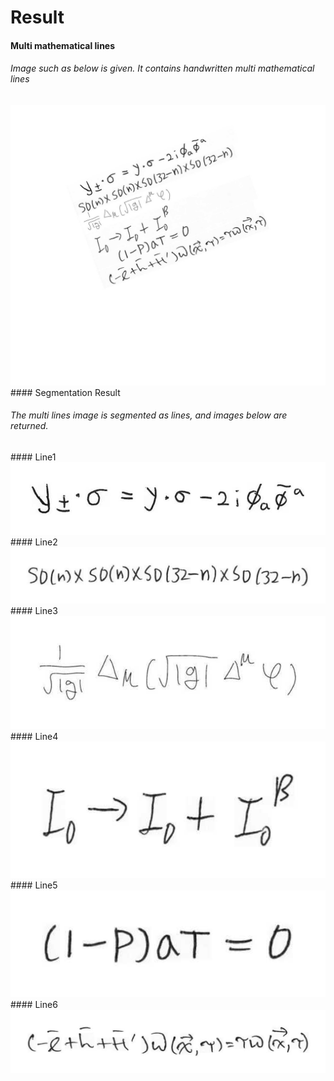 # Result
#### Multi mathematical lines
<h6>
Image such as below is given. It contains handwritten multi mathematical  lines
</h6>
<img src=./Results/multi_lines.jpg title="TRIM_OFF_cun_waf" alt="TRIM_OFF_cun_waf"></img><br/>
#### Segmentation Result
<h6>
The multi lines image is segmented as lines, and images below are returned.
</h6>
#### Line1
<img src=./Results/line1.jpg title="TRIM_OFF_cun_waf" alt="TRIM_OFF_cun_waf"></img><br/>
#### Line2
<img src=./Results/line2.jpg  title="TRIM_OFF_cun_waf" alt="TRIM_OFF_cun_waf"></img><br/>
#### Line3
<img src=./Results/line3.jpg title="TRIM_OFF_cun_waf" alt="TRIM_OFF_cun_waf"></img><br/>
#### Line4
<img src=./Results/line4.jpg  title="TRIM_OFF_cun_waf" alt="TRIM_OFF_cun_waf"></img><br/>
#### Line5
<img src=./Results/line5.jpg  title="TRIM_OFF_cun_waf" alt="TRIM_OFF_cun_waf"></img><br/>
#### Line6
<img src=./Results/line6.jpg  title="TRIM_OFF_cun_waf" alt="TRIM_OFF_cun_waf"></img><br/>
